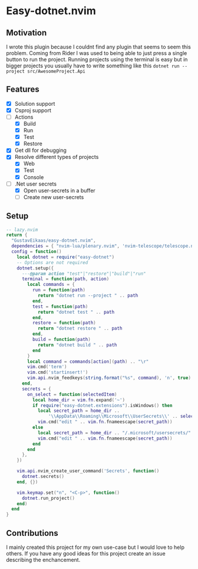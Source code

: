 # Easy-dotnet.nvim

## Motivation

I wrote this plugin because I couldnt find any plugin that seems to seem this problem. Coming from Rider I was used to being able to just press a single button to run the project. Running projects using the terminal is easy but in bigger projects you usually have to write something like this `dotnet run --project src/AwesomeProject.Api`

## Features

- [x] Solution support
- [x] Csproj support
- [ ] Actions
    - [x] Build
    - [x] Run
    - [x] Test
    - [x] Restore
- [x] Get dll for debugging
- [x] Resolve different types of projects
    - [x] Web
    - [x] Test
    - [x] Console
- [ ] .Net user secrets
    - [x] Open user-secrets in a buffer
    - [ ] Create new user-secrets

## Setup
```lua
-- lazy.nvim
return {
  "GustavEikaas/easy-dotnet.nvim",
  dependencies = { "nvim-lua/plenary.nvim", 'nvim-telescope/telescope.nvim', },
  config = function()
    local dotnet = require("easy-dotnet")
    -- Options are not required
    dotnet.setup({
      ---@param action "test"|"restore"|"build"|"run"
      terminal = function(path, action)
        local commands = {
          run = function(path)
            return "dotnet run --project " .. path
          end,
          test = function(path)
            return "dotnet test " .. path
          end,
          restore = function(path)
            return "dotnet restore " .. path
          end,
          build = function(path)
            return "dotnet build " .. path
          end
        }
        local command = commands[action](path) .. "\r"
        vim.cmd('term')
        vim.cmd('startinsert!')
        vim.api.nvim_feedkeys(string.format("%s", command), 'n', true)
      end,
      secrets = {
        on_select = function(selectedItem)
          local home_dir = vim.fn.expand('~')
          if require("easy-dotnet.extensions").isWindows() then
            local secret_path = home_dir ..
                '\\AppData\\Roaming\\Microsoft\\UserSecrets\\' .. selectedItem.secrets .. "\\secrets.json"
            vim.cmd("edit " .. vim.fn.fnameescape(secret_path))
          else
            local secret_path = home_dir .. "/.microsoft/usersecrets/" .. selectedItem.secrets .. "/secrets.json"
            vim.cmd("edit " .. vim.fn.fnameescape(secret_path))
          end
        end
      },
    })

    vim.api.nvim_create_user_command('Secrets', function()
      dotnet.secrets()
    end, {})

    vim.keymap.set("n", "<C-p>", function()
      dotnet.run_project()
    end)
  end
}
```


## Contributions

I mainly created this project for my own use-case but I would love to help others. If you have any good ideas for this project create an issue describing the enchancement.


